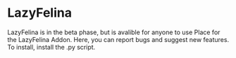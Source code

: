# LazyFelina
LazyFelina is in the beta phase, but is avalible for anyone to use
Place for the LazyFelina Addon. Here, you can report bugs and suggest new features.
To install, install the .py script.

